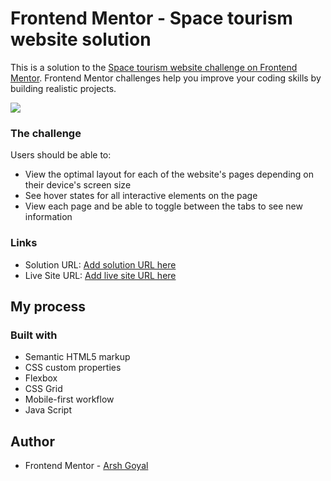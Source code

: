 # Frontend Mentor - Space tourism website solution

This is a solution to the [Space tourism website challenge on Frontend Mentor](https://www.frontendmentor.io/challenges/space-tourism-multipage-website-gRWj1URZ3). Frontend Mentor challenges help you improve your coding skills by building realistic projects. 

![](../assets/shared/screenshot.png)

### The challenge

Users should be able to:

- View the optimal layout for each of the website's pages depending on their device's screen size
- See hover states for all interactive elements on the page
- View each page and be able to toggle between the tabs to see new information


### Links

- Solution URL: [Add solution URL here](https://www.frontendmentor.io/solutions/space-tourism-website-igWosQVmb)
- Live Site URL: [Add live site URL here](https://space-tourism-developingweb.vercel.app)

## My process

### Built with

- Semantic HTML5 markup
- CSS custom properties
- Flexbox
- CSS Grid
- Mobile-first workflow
- Java Script


## Author

- Frontend Mentor - [Arsh Goyal](https://www.frontendmentor.io/profile/developingWeb)
